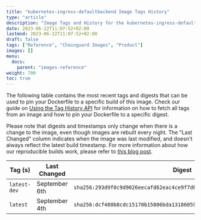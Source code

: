 ```yaml
---
title: "kubernetes-ingress-defaultbackend Image Tags History"
type: "article"
description: "Image Tags and History for the kubernetes-ingress-defaultbackend Chainguard Image"
date: 2023-06-22T11:07:52+02:00
lastmod: 2023-06-22T11:07:52+02:00
draft: false
tags: ["Reference", "Chainguard Images", "Product"]
images: []
menu:
  docs:
    parent: "images-reference"
weight: 700
toc: true
---
```


The following table contains the most recent tags and digests that can be used to pin your Dockerfile to a specific build of this image. Check our guide on [Using the Tag History API](/chainguard/chainguard-images/using-the-tag-history-api/) for information on how to fetch all tags from an image and how to pin your Dockerfile to a specific digest.

Please note that digests and timestamps only change when there is a change to the image, even though images are rebuilt every night. The "Last Changed" column indicates when the image was last modified, and doesn't always reflect the latest build timestamp. For more information about how our reproducible builds work, please refer to [this blog post](https://www.chainguard.dev/unchained/reproducing-chainguards-reproducible-image-builds).

| Tag (s)       | Last Changed  | Digest                                                                    |
|---------------|---------------|---------------------------------------------------------------------------|
|  `latest-dev` | September 6th | `sha256:293d9f0c9d9026eecafd62eac4ce9f7d696cafd042411e21c6745f20f209e791` |
|  `latest`     | September 4th | `sha256:dcf480b8cdc15170b15806bda13186059fe4ce8dd27a40184ee1ab8859e33de6` |

